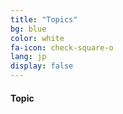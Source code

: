```yaml
---
title: "Topics"
bg: blue
color: white
fa-icon: check-square-o
lang: jp
display: false
---
```


#### Topic


